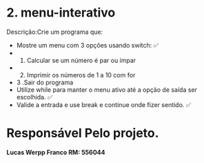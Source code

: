 # 2. menu-interativo
Descrição:Crie um programa que:
- Mostre um menu com 3 opções usando switch: ✅
 - 1. Calcular se um número é par ou ímpar 
 - 2. Imprimir os números de 1 a 10 com for
 - 3 .Sair do programa
- Utilize while para manter o menu ativo até a opção de saída ser escolhida. ✅
- Valide a entrada e use break e continue onde fizer sentido. ✅

# Responsável Pelo projeto.
**Lucas Werpp Franco RM: 556044**
